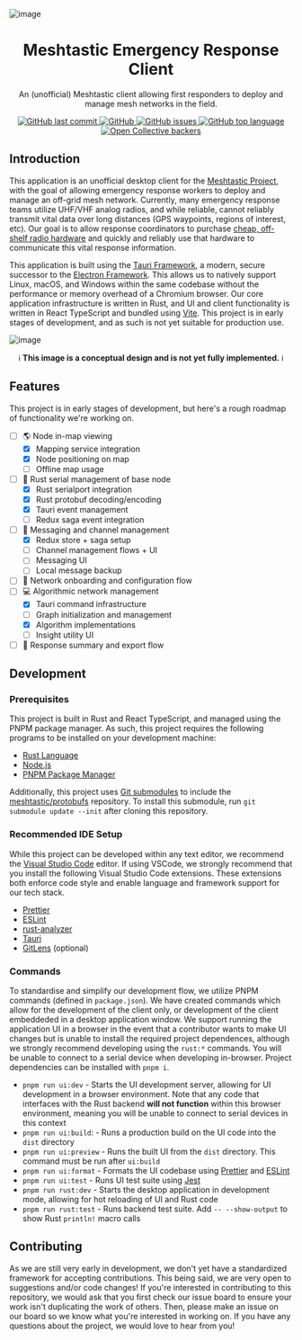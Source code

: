 ![image](https://user-images.githubusercontent.com/46639306/206589911-37289193-1b7f-441b-81c4-68304b0c55b2.png)

<div align="center">
  <h1 align="center">Meshtastic Emergency Response Client</h1>
  <p align="center">An (unofficial) Meshtastic client allowing first responders to deploy and manage mesh networks in the field.</p>
</div>

<p align="center">
  <!-- [![status](https://img.shields.io/badge/status-stable-blue.svg)](https://github.com/tauri-apps/tauri/tree/dev)
  [![License](https://img.shields.io/github/license/ajmcquilkin/meshtastic-emergency-response-client)](https://opencollective.com/tauri)
  ![GitHub issues](https://img.shields.io/github/issues/ajmcquilkin/meshtastic-emergency-response-client)
  [![website](https://img.shields.io/badge/website-meshtastic.org-green.svg)]([https://meshtastic.org](https://meshtastic.org/))
  [![support meshtastic](https://img.shields.io/badge/sponsor-Open%20Collective-blue.svg)](https://opencollective.com/meshtastic) -->
  
  <!--   <img alt="GitHub branch checks state" src="https://img.shields.io/github/checks-status/ajmcquilkin/meshtastic-emergency-response-client/main"> -->
  <a href="https://github.com/ajmcquilkin/Meshtastic-emergency-response-client/commits/main">
    <img alt="GitHub last commit" src="https://img.shields.io/github/last-commit/ajmcquilkin/meshtastic-emergency-response-client">
  </a>
  
  <a href="https://github.com/ajmcquilkin/Meshtastic-emergency-response-client/blob/main/LICENSE">
    <img alt="GitHub" src="https://img.shields.io/github/license/ajmcquilkin/meshtastic-emergency-response-client">
  </a>
  
  <a href="https://github.com/ajmcquilkin/Meshtastic-emergency-response-client/issues">
    <img alt="GitHub issues" src="https://img.shields.io/github/issues/ajmcquilkin/meshtastic-emergency-response-client">
  </a>
  
  <a href="https://github.com/ajmcquilkin/Meshtastic-emergency-response-client">
    <img alt="GitHub top language" src="https://img.shields.io/github/languages/top/ajmcquilkin/meshtastic-emergency-response-client">
  </a>
  
  <a href="https://opencollective.com/meshtastic">
    <img alt="Open Collective backers" src="https://img.shields.io/opencollective/backers/meshtastic?label=support%20meshtastic">
  </a>
</p>

## Introduction

<!-- > :bangbang: **This application is in early alpha development. For the time being, all images shown in this README are Figma designs and are likely not implemented. We will update this README when this functionality is implemented.** :bangbang: -->

This application is an unofficial desktop client for the [Meshtastic Project](https://meshtastic.org/), with the goal of allowing emergency response workers to deploy and manage an off-grid mesh network. Currently, many emergency response teams utilize UHF/VHF analog radios, and while reliable, cannot reliably transmit vital data over long distances (GPS waypoints, regions of interest, etc). Our goal is to allow response coordinators to purchase [cheap, off-shelf radio hardware](https://meshtastic.org/docs/supported-hardware) and quickly and reliably use that hardware to communicate this vital response information.

This application is built using the [Tauri Framework](https://tauri.app/), a modern, secure successor to the [Electron Framework](https://www.electronjs.org/). This allows us to natively support Linux, macOS, and Windows within the same codebase without the performance or memory overhead of a Chromium browser. Our core application infrastructure is written in Rust, and UI and client functionality is written in React TypeScript and bundled using [Vite](https://vitejs.dev/). This project is in early stages of development, and as such is not yet suitable for production use.

<!-- ![image](https://user-images.githubusercontent.com/46639306/197882383-e993add8-0900-4114-9cb6-9e9cb4d331d4.png) -->
![image](https://user-images.githubusercontent.com/46639306/206596246-0619edd5-7303-4fad-81f0-8c84263016b1.png)

<p align="center">ℹ️ <b>This image is a conceptual design and is not yet fully implemented.</b> ℹ️</p>

## Features

This project is in early stages of development, but here's a rough roadmap of functionality we're working on.

- [ ] :earth_americas: Node in-map viewing
  - [x] Mapping service integration
  - [x] Node positioning on map
  - [ ] Offline map usage
- [ ] :electric_plug: Rust serial management of base node
  - [x] Rust serialport integration
  - [x] Rust protobuf decoding/encoding
  - [x] Tauri event management
  - [ ] Redux saga event integration
- [ ] :satellite: Messaging and channel management
  - [x] Redux store + saga setup
  - [ ] Channel management flows + UI
  - [ ] Messaging UI
  - [ ] Local message backup
- [ ] :memo: Network onboarding and configuration flow
- [ ] :computer: Algorithmic network management
  - [x] Tauri command infrastructure
  - [ ] Graph initialization and management
  - [x] Algorithm implementations
  - [ ] Insight utility UI
- [ ] :floppy_disk: Response summary and export flow

## Development

### Prerequisites

This project is built in Rust and React TypeScript, and managed using the PNPM package manager. As such, this project requires the following programs to be installed on your development machine:

- [Rust Language](https://www.rust-lang.org/)
- [Node.js](https://nodejs.org/en/)
- [PNPM Package Manager](https://pnpm.io/installation)

Additionally, this project uses [Git submodules](https://git-scm.com/book/en/v2/Git-Tools-Submodules) to include the [meshtastic/protobufs](https://github.com/meshtastic/protobufs) repository. To install this submodule, run `git submodule update --init` after cloning this repository.

### Recommended IDE Setup

While this project can be developed within any text editor, we recommend the [Visual Studio Code](https://code.visualstudio.com/) editor. If using VSCode, we strongly recommend that you install the following Visual Studio Code extensions. These extensions both enforce code style and enable language and framework support for our tech stack.

- [Prettier](https://marketplace.visualstudio.com/items?itemName=esbenp.prettier-vscode)
- [ESLint](https://marketplace.visualstudio.com/items?itemName=dbaeumer.vscode-eslint)
- [rust-analyzer](https://marketplace.visualstudio.com/items?itemName=rust-lang.rust-analyzer)
- [Tauri](https://marketplace.visualstudio.com/items?itemName=tauri-apps.tauri-vscode)
- [GitLens](https://marketplace.visualstudio.com/items?itemName=eamodio.gitlens) (optional)

### Commands

To standardise and simplify our development flow, we utilize PNPM commands (defined in `package.json`). We have created commands which allow for the development of the client only, or development of the client embeddeded in a desktop application window. We support running the application UI in a browser in the event that a contributor wants to make UI changes but is unable to install the required project dependences, although we strongly recommend developing using the `rust:*` commands. You will be unable to connect to a serial device when developing in-browser. Project dependencies can be installed with `pnpm i`.

- `pnpm run ui:dev` - Starts the UI development server, allowing for UI development in a browser environment. Note that any code that interfaces with the Rust backend **will not function** within this browser environment, meaning you will be unable to connect to serial devices in this context
- `pnpm run ui:build`: - Runs a production build on the UI code into the `dist` directory
- `pnpm run ui:preview` - Runs the built UI from the `dist` directory. This command must be run after `ui:build`
- `pnpm run ui:format` - Formats the UI codebase using [Prettier](https://prettier.io/) and [ESLint](https://eslint.org/)
- `pnpm run ui:test` - Runs UI test suite using [Jest](https://jestjs.io/)
- `pnpm run rust:dev` - Starts the desktop application in development mode, allowing for hot reloading of UI and Rust code
- `pnpm run rust:test` - Runs backend test suite. Add `-- --show-output` to show Rust `println!` macro calls

## Contributing

As we are still very early in development, we don't yet have a standardized framework for accepting contributions. This being said, we are very open to suggestions and/or code changes! If you're interested in contributing to this repository, we would ask that you first check our issue board to ensure your work isn't duplicating the work of others. Then, please make an issue on our board so we know what you're interested in working on. If you have any questions about the project, we would love to hear from you!
